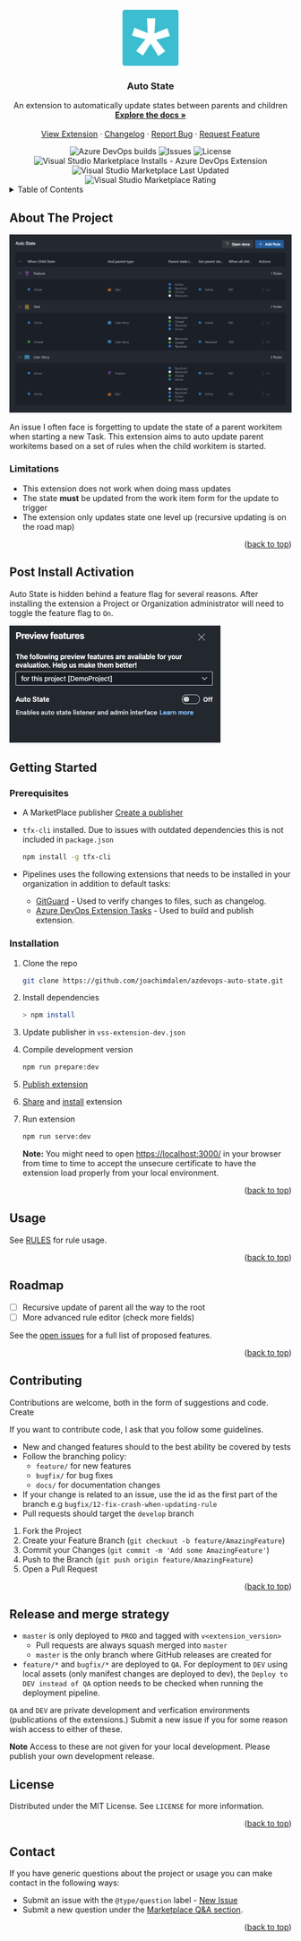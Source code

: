 <div id="top"></div>
<!-- PROJECT LOGO -->
<br />
<div align="center">
  <a href="https://github.com/joachimdalen/azdevops-auto-state">
    <img src="extension-icon.png" alt="Logo" width="100" height="100">
  </a>

<h3 align="center">Auto State</h3>

  <p align="center">
    An extension to automatically update states between parents and children
    <br />
    <a href="https://github.com/joachimdalen/azdevops-auto-state/blob/master/docs/RULES.md"><strong>Explore the docs »</strong></a>
    <br />
    <br />
    <a href="https://marketplace.visualstudio.com/items?itemName=joachimdalen.auto-state">View Extension</a>
    ·
    <a href="https://github.com/joachimdalen/azdevops-auto-state/blob/master/CHANGELOG.md">Changelog</a>
    ·
    <a href="https://github.com/joachimdalen/azdevops-auto-state/issues">Report Bug</a>
    ·
    <a href="https://github.com/joachimdalen/azdevops-auto-state/issues">Request Feature</a>
  </p>
</div>

<div align="center">
  <img alt="Azure DevOps builds" src="https://img.shields.io/azure-devops/build/dalenapps/6531387f-baea-443c-a284-0d0e786e56c3/43?color=0078d7&label=Master%20Build&logo=azure-devops&style=flat-square">
  <img alt="Issues" src="https://img.shields.io/github/issues/joachimdalen/azdevops-auto-state.svg?style=flat-square">
  <img alt="License" src="https://img.shields.io/github/license/joachimdalen/azdevops-auto-state?style=flat-square">
</div>
<div align="center">

  <img alt="Visual Studio Marketplace Installs - Azure DevOps Extension" src="https://img.shields.io/visual-studio-marketplace/azure-devops/installs/total/joachimdalen.auto-state?label=Marketplace%20Installs&style=flat-square">
  <img alt="Visual Studio Marketplace Last Updated" src="https://img.shields.io/visual-studio-marketplace/last-updated/joachimdalen.auto-state?style=flat-square">
<img alt="Visual Studio Marketplace Rating" src="https://img.shields.io/visual-studio-marketplace/r/joachimdalen.auto-state?style=flat-square">
</div>

<!-- TABLE OF CONTENTS -->
<details>
  <summary>Table of Contents</summary>
  <ol>
    <li>
      <a href="#about-the-project">About The Project</a>
      <ul>
        <li><a href="#limitations">Limitations</a><li>   
      </ul>
    </li>
    <li><a href="#post-install-activation">Post Install Activation</a></li>
    <li>
      <a href="#getting-started">Getting Started</a>
      <ul>
        <li><a href="#prerequisites">Prerequisites</a></li>
        <li><a href="#installation">Installation</a></li>
      </ul>
    </li>
    <li><a href="#usage">Usage</a></li>
    <li><a href="#roadmap">Roadmap</a></li>
    <li><a href="#contributing">Contributing</a></li>
    <li><a href="#release-and-merge-strategy">Release and merge strategy</a></li>
    <li><a href="#license">License</a></li>
    <li><a href="#contact">Contact</a></li>
  </ol>
</details>

<!-- ABOUT THE PROJECT -->

## About The Project

![Product Name Screen Shot][product-screenshot]

An issue I often face is forgetting to update the state of a parent workitem when starting a new Task. This extension aims to auto update parent workitems based on a set of rules when the child workitem is started.

### Limitations

- This extension does not work when doing mass updates
- The state **must** be updated from the work item form for the update to trigger
- The extension only updates state one level up (recursive updating is on the road map)

<p align="right">(<a href="#top">back to top</a>)</p>

## Post Install Activation

Auto State is hidden behind a feature flag for several reasons. After installing the extension a Project or Organization administrator will need to toggle the feature flag to `On`.

![Feature Toggle][feature-toggle-screenshot]

<!-- GETTING STARTED -->

## Getting Started

### Prerequisites

- A MarketPlace publisher [Create a publisher](https://docs.microsoft.com/en-us/azure/devops/extend/publish/overview?view=azure-devops#create-a-publisher)
- `tfx-cli` installed. Due to issues with outdated dependencies this is not included in `package.json`

  ```sh
  npm install -g tfx-cli
  ```

- Pipelines uses the following extensions that needs to be installed in your organization in addition to default tasks:
  - [GitGuard](https://marketplace.visualstudio.com/items?itemName=joachimdalen.gitguard) - Used to verify changes to files, such as changelog.
  - [Azure DevOps Extension Tasks](https://marketplace.visualstudio.com/items?itemName=ms-devlabs.vsts-developer-tools-build-tasks) - Used to build and publish extension.

### Installation

1. Clone the repo

   ```sh
   git clone https://github.com/joachimdalen/azdevops-auto-state.git
   ```

2. Install dependencies

   ```sh
   > npm install
   ```

3. Update publisher in `vss-extension-dev.json`
4. Compile development version

   ```sh
   npm run prepare:dev
   ```

5. [Publish extension](https://docs.microsoft.com/en-us/azure/devops/extend/publish/overview?view=azure-devops#publish-an-extension)
6. [Share](https://docs.microsoft.com/en-us/azure/devops/extend/publish/overview?view=azure-devops#share-an-extension) and [install](https://docs.microsoft.com/en-us/azure/devops/extend/publish/overview?view=azure-devops#install-an-extension) extension
7. Run extension

   ```sh
   npm run serve:dev
   ```

   **Note:** You might need to open [https://localhost:3000/](https://localhost:3000/) in your browser from time to time to accept the unsecure certificate to have the extension load properly from your local environment.

<p align="right">(<a href="#top">back to top</a>)</p>

<!-- USAGE EXAMPLES -->

## Usage

See [RULES](./docs/RULES.md) for rule usage.

<p align="right">(<a href="#top">back to top</a>)</p>

<!-- ROADMAP -->

## Roadmap

- [ ] Recursive update of parent all the way to the root
- [ ] More advanced rule editor (check more fields)

See the [open issues](https://github.com/joachimdalen/azdevops-auto-state/issues?q=is%3Aopen+is%3Aissue+label%3A%40type%2Ffeature) for a full list of proposed features.

<p align="right">(<a href="#top">back to top</a>)</p>

<!-- CONTRIBUTING -->

## Contributing

Contributions are welcome, both in the form of suggestions and code. Create

If you want to contribute code, I ask that you follow some guidelines.

- New and changed features should to the best ability be covered by tests
- Follow the branching policy:
  - `feature/` for new features
  - `bugfix/` for bug fixes
  - `docs/` for documentation changes
- If your change is related to an issue, use the id as the first part of the branch e.g `bugfix/12-fix-crash-when-updating-rule`
- Pull requests should target the `develop` branch

1. Fork the Project
2. Create your Feature Branch (`git checkout -b feature/AmazingFeature`)
3. Commit your Changes (`git commit -m 'Add some AmazingFeature'`)
4. Push to the Branch (`git push origin feature/AmazingFeature`)
5. Open a Pull Request

<p align="right">(<a href="#top">back to top</a>)</p>

## Release and merge strategy

- `master` is only deployed to `PROD` and tagged with `v<extension_version>`
  - Pull requests are always squash merged into `master`
  - `master` is the only branch where GitHub releases are created for
- `feature/*` and `bugfix/*` are deployed to `QA`. For deployment to `DEV` using local assets (only manifest changes are deployed to dev), the `Deploy to DEV instead of QA` option needs to be checked when running the deployment pipeline.

`QA` and `DEV` are private development and verfication environments (publications of the extensions.) Submit a new issue if you for some reason wish access to either of these.

**Note** Access to these are not given for your local development. Please publish your own development release.

<!-- LICENSE -->

## License

Distributed under the MIT License. See `LICENSE` for more information.

<p align="right">(<a href="#top">back to top</a>)</p>

<!-- CONTACT -->

## Contact

If you have generic questions about the project or usage you can make contact in the following ways:

- Submit an issue with the `@type/question` label - [New Issue](https://github.com/joachimdalen/azdevops-auto-state/issues/new)
- Submit a new question under the [Marketplace Q&A section](https://marketplace.visualstudio.com/items?itemName=joachimdalen.auto-state&ssr=false#qna).

<p align="right">(<a href="#top">back to top</a>)</p>

[product-screenshot]: marketplace/docs/images/rule-editor.png
[feature-toggle-screenshot]: marketplace/docs/images/feature-toggle.png
